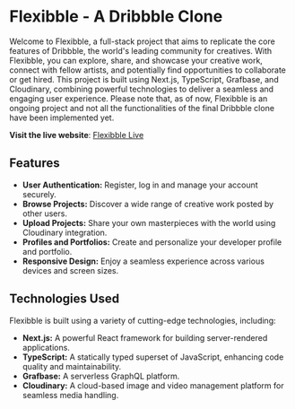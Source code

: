 # Flexibble - A Dribbble Clone

Welcome to Flexibble, a full-stack project that aims to replicate the core features of Dribbble, the world's leading community for creatives. With Flexibble, you can explore, share, and showcase your creative work, connect with fellow artists, and potentially find opportunities to collaborate or get hired. This project is built using Next.js, TypeScript, Grafbase, and Cloudinary, combining powerful technologies to deliver a seamless and engaging user experience. Please note that, as of now, Flexibble is an ongoing project and not all the functionalities of the final Dribbble clone have been implemented yet.

**Visit the live website**: [Flexibble Live](https://flexibble-gamma.vercel.app/)

## Features

- **User Authentication:** Register, log in and manage your account securely.
- **Browse Projects:** Discover a wide range of creative work posted by other users.
- **Upload Projects:** Share your own masterpieces with the world using Cloudinary integration.
- **Profiles and Portfolios:** Create and personalize your developer profile and portfolio.
- **Responsive Design:** Enjoy a seamless experience across various devices and screen sizes.

## Technologies Used

Flexibble is built using a variety of cutting-edge technologies, including:

- **Next.js:** A powerful React framework for building server-rendered applications.
- **TypeScript:** A statically typed superset of JavaScript, enhancing code quality and maintainability.
- **Grafbase:** A serverless GraphQL platform.
- **Cloudinary:** A cloud-based image and video management platform for seamless media handling.


